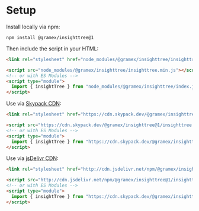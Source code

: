 # Setup

Install locally via npm:

```shell
npm install @gramex/insighttree@1
```

Then include the script in your HTML:

```html
<link rel="stylesheet" href="node_modules/@gramex/insighttree/insighttree.css" />

<script src="node_modules/@gramex/insighttree/insighttree.min.js"></script>
<!-- or with ES Modules -->
<script type="module">
  import { insightTree } from "node_modules/@gramex/insighttree/index.js";
</script>
```

Use via [Skypack CDN](https://www.skypack.dev/):

```html
<link rel="stylesheet" href="https://cdn.skypack.dev/@gramex/insighttree@1/insighttree.css" />

<script src="https://cdn.skypack.dev/@gramex/insighttree@1/insighttree.min.js"></script>
<!-- or with ES Modules -->
<script type="module">
  import { insightTree } from "https://cdn.skypack.dev/@gramex/insighttree@1";
</script>
```

Use via [jsDelivr CDN](https://www.jsdelivr.com/):

```html
<link rel="stylesheet" href="http://cdn.jsdelivr.net/npm/@gramex/insighttree@1/insighttree.css" />

<script src="http://cdn.jsdelivr.net/npm/@gramex/insighttree@1/insighttree.min.js"></script>
<!-- or with ES Modules -->
<script type="module">
  import { insightTree } from "https://cdn.skypack.dev/@gramex/insighttree@1/index.js";
</script>
```
